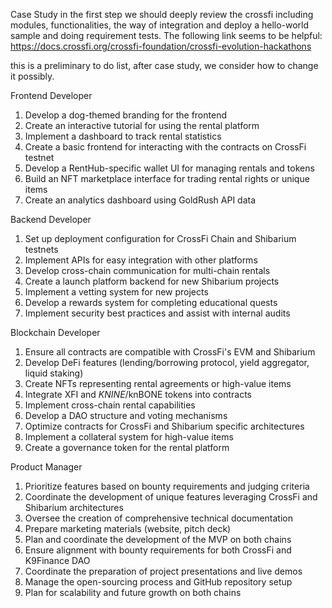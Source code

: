 Case Study 
in the first step we should deeply review the crossfi including modules, functionalities, the way of integration and deploy a hello-world sample and doing requirement tests. The following link seems to be helpful: 
https://docs.crossfi.org/crossfi-foundation/crossfi-evolution-hackathons

this is a preliminary to do list, after case study, we consider how to change it possibly.
  
Frontend Developer
1. Develop a dog-themed branding for the frontend
2. Create an interactive tutorial for using the rental platform
3. Implement a dashboard to track rental statistics
4. Create a basic frontend for interacting with the contracts on CrossFi testnet
5. Develop a RentHub-specific wallet UI for managing rentals and tokens
6. Build an NFT marketplace interface for trading rental rights or unique items
7. Create an analytics dashboard using GoldRush API data

Backend Developer
1. Set up deployment configuration for CrossFi Chain and Shibarium testnets
2. Implement APIs for easy integration with other platforms
3. Develop cross-chain communication for multi-chain rentals
4. Create a launch platform backend for new Shibarium projects
5. Implement a vetting system for new projects
6. Develop a rewards system for completing educational quests
7. Implement security best practices and assist with internal audits

Blockchain Developer
1. Ensure all contracts are compatible with CrossFi's EVM and Shibarium
2. Develop DeFi features (lending/borrowing protocol, yield aggregator, liquid staking)
3. Create NFTs representing rental agreements or high-value items
4. Integrate XFI and $KNINE/$knBONE tokens into contracts
5. Implement cross-chain rental capabilities
6. Develop a DAO structure and voting mechanisms
7. Optimize contracts for CrossFi and Shibarium specific architectures
8. Implement a collateral system for high-value items
9. Create a governance token for the rental platform

Product Manager
1. Prioritize features based on bounty requirements and judging criteria
2. Coordinate the development of unique features leveraging CrossFi and Shibarium architectures
3. Oversee the creation of comprehensive technical documentation
4. Prepare marketing materials (website, pitch deck)
5. Plan and coordinate the development of the MVP on both chains
6. Ensure alignment with bounty requirements for both CrossFi and K9Finance DAO
7. Coordinate the preparation of project presentations and live demos
8. Manage the open-sourcing process and GitHub repository setup
9. Plan for scalability and future growth on both chains

 
